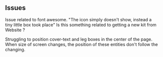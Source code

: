 

<h2>Issues</h2>

<p>Issue related to font awesome.
"The icon simply doesn't show, instead a tiny little box took place"
Is this something related to getting a new kit from Website ?
</p>

<p> Struggling to position cover-text and leg boxes in the center of the page.
When size of screen changes, the position of these entities don't follow the changing.
</p>


